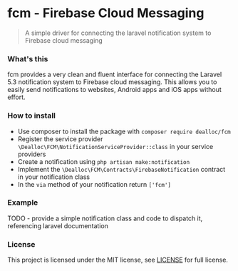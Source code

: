# fcm - Firebase Cloud Messaging
> A simple driver for connecting the laravel notification system to Firebase cloud messaging

### What's this
fcm provides a very clean and fluent interface for connecting the Laravel 5.3 notification system to Firebase cloud messaging.
This allows you to easily send notifications to websites, Android apps and iOS apps without effort.

### How to install
- Use composer to install the package with `composer require dealloc/fcm`
- Register the service provider `\Dealloc\FCM\NotificationServiceProvider::class` in your service providers
- Create a notification using `php artisan make:notification`
- Implement the `\Dealloc\FCM\Contracts\FirebaseNotification` contract in your notification class
- In the `via` method of your notification return `['fcm']`

### Example
TODO - provide a simple notification class and code to dispatch it, referencing laravel documentation

### License
This project is licensed under the MIT license, see [LICENSE](LICENSE) for full license.
